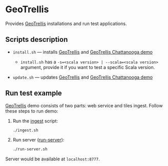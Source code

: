 # GeoTrellis

Provides [GeoTrellis](https://github.com/geotrellis/geotrellis) installations and run test applications.

## Scripts description

* `install.sh` — installs [GeoTrellis](https://github.com/geotrellis/geotrellis) and [GeoTrellis Chattanooga demo](https://github.com/pomadchin/geotrellis-chatta-demo)
  * `install.sh` has a `-s=<scala version> | --scala=<scala version>` argument, provide it if you want to test a specific Scala version.

* `update.sh` — updates [GeoTrellis](https://github.com/geotrellis/geotrellis) and [GeoTrellis Chattanooga demo](https://github.com/pomadchin/geotrellis-chatta-demo)

## Run test example

[GeoTrellis](https://github.com/geotrellis/geotrellis) demo consists of two parts: web service and tiles ingest. Follow these steps to run demo:

1. Run the [ingest](./ingest.sh) script:
    ```bash
    ./ingest.sh
    ```

4. Run server ([run-server](./run-server.sh)): 
    ```bash
    ./run-server.sh
    ```

Server would be available at `localhost:8777`.
